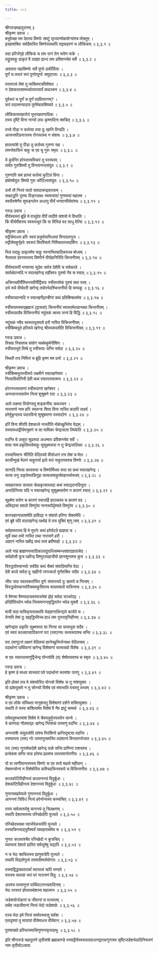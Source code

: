 ```yaml
---
title: ००३

---
```

श्रीगरुडमहापुराणम् ३  
श्रीकृष्ण उवाच ।  
बभूवेच्छा मम देवस्य विष्णोः स्रष्टुं सृज्यान्मोक्षयोग्यांश्च मोक्तुम् ।  
इच्छाशक्तिः सर्वदैवास्ति विष्णोस्तथापि तद्व्याहरणं च लौकिकम् ॥ ३,३.१ ॥  
  
तदा हरिर्जगृहे लौकिकं च तमः पानं तेन रूपेण चक्रे ।  
तद्रूपमाहुः प्राकृतं वै तदज्ञा ह्यन्धं तमः प्रविशन्त्येव सर्वे ॥ ३,३.२ ॥  
  
अवतारा महाविष्णोः सर्वे पूर्णाः प्रकीर्तिताः ।  
पूर्णं च तत्परं रूपं पूर्णात्पूर्णाः समुद्गताः ॥ ३,३.३ ॥  
  
परावरत्वं तेषां तु व्यक्तिमात्रविशेषतः ।  
न देशकालसामर्थ्यात्पारावर्यं कथञ्चन ॥ ३,३.४ ॥  
  
पूर्वरूपं च पूर्णं च पूर्णं पदवितारगम्? ।  
रूपं तदात्मन्यादाय पूर्णमेवावशिष्यते ॥ ३,३.५ ॥  
  
लौकिकव्यवहारोयं भूभारक्षपणादिकः ।  
तस्य दृर्ष्टि विना नान्यो लयः कृष्णादिना क्वचित् ॥ ३,३.६ ॥  
  
तत्त्वे पीडा न कर्तव्या तया दुः खानि विन्दति ।  
अत्यन्तपीडनात्तस्य रोगस्तस्य न संशयः ॥ ३,३.७ ॥  
  
ज्ञातव्यांशे तु पीडा तु कर्तव्या गुरुणा सह ।  
तमन्तेवासिनं चाहुः स एव चु गुरुः स्मृतः ॥ ३,३.८ ॥  
  
ये कुर्वन्ति हरेस्तत्त्वविचारं तु परस्परम् ।  
तावेव गुरुशिष्यौ तु विनतानन्दसंयुत ॥ ३,३.९ ॥  
  
गुरुणापि समं हास्यं कर्तव्यं कुटिलं विना ।  
हर्षामर्षयुतः शिष्यो गुरुः कौटिल्यसंयुतः ॥ ३,३.१० ॥  
  
उभौ तौ निरयं यातो यावदाचन्द्रतारकम् ।  
साक्षाद्धरिः पुरुषः पिङ्गलाक्षः स्वमायायां गुणमय्यां महात्मा ।  
स्वपौरुषेणैव सुमङ्गलेन अधात्तु वीर्यं भगवान्वीर्यवांश्च ॥ ३,३.११ ॥  
  
गरुड उवाच ।  
वीर्यस्वरूपं ब्रूहि मे वासुदेव वीर्ये त्वदीये संशयो मे विभाति ।  
किं वीर्यमीशस्य स्वरूपभूतं किं वा विभिन्नं वद साधु वेत्सि ॥ ३,३.१२ ॥  
  
श्रीकृष्ण उवाच ।  
यद्वीर्यमाधत्त हरिः स्वयं प्रभुर्मायाभिधायां विनतातनूज ।  
तद्वीर्यमाहुर्नृहरेः स्वरूपं विपश्चितो निश्चिततत्त्वदर्शिनः ॥ ३,३.१३ ॥  
  
भिन्नं तदाहुः प्राकृतमेव चाहुः स्वनाभिपद्मादिकवच्च बोध्यम् ।  
नैतावता ज्ञानरूपस्य विष्णोर्न वीर्यहानिरिति चिन्तनीयम् ॥ ३,३.१४ ॥  
  
वीर्यस्वरूपी भगवान्वा सुदेवः सर्वत्र देशेपि च सर्वकाले ।  
सर्वार्थवान्यदि न स्यात्खगेन्द्र तर्हीश्वरः पुरुषो नैव स स्यात् ॥ ३,३.१५ ॥  
  
अचिन्त्यवीर्यैश्चिन्त्यवीर्यैर्द्विरूपः स्त्रीरूपमेकं पुरुषं तथा परम् ।  
उभे रूपे वीर्यवती खगेन्द्र तयोरभेदश्चिन्तनीयो हि सम्यकू ॥ ३,३.१६ ॥  
  
स्त्रीरूपवान्यदि न स्यात्खर्गेद्रस्त्रीणां कथं प्रतिबिम्बत्वमेव ॥ ३,३.१७ ॥  
  
स्त्रीरूपमस्माद्ब्रह्मजं (द्वास्तवं) चिन्तनीयं स्वरूपमेतन्नान्यथा चिन्तनीयम् ।  
स्त्रीरूपवन्नैव विचिन्तनीयं नपुंसकं त्बस्य जन्यं हि विद्धि ॥ ३,३.१८ ॥  
  
नपुंसकं नवैव स्वरूपभूतमतो हरौ नास्ति विचिन्तनीयम् ।  
स्त्रीबिम्बभूते हरिरूपे खगेन्द्र श्रीरूपमस्तीति विचिन्तनीयम् ॥ ३,३.१९ ॥  
  
गरुड उवाच ।  
स्त्रिया स्त्रियश्च संयोगं व्यर्थमहुर्मनीषिणः ।  
स्त्रीरूपभूते विम्बे तु स्त्रीरूपाः सन्ति सर्वदा ॥ ३,३.२० ॥  
  
स्थितौ तत्र निमित्तं च ब्रूहि कृष्ण मम प्रभो ॥ ३,३.२१ ॥  
  
श्रीकृष्ण उवाच ।  
स्त्रीबिम्बभूतस्त्रीरूपे लक्ष्मीर्न स्यात्खगेश्वर ।  
नित्यावियोगिनी देवी कथं स्यात्परमात्मनः ॥ ३,३.२२ ॥  
  
हरेरनन्तरूपाणां स्त्रीरूपाणां खगेश्वर ।  
अनन्तानन्तरूपेण नित्यं शुश्रूषणे रता ॥ ३,३.२३ ॥  
  
अतो लक्ष्म्या वियोगस्तु शङ्कनीयः कथञ्चन ।  
नारायणो नाम हरिः स्वतन्त्रः श्रिया विना नास्ति कदापि तार्क्ष्य ।  
हरेर्मुकुन्दस्य पदारविन्दे शुश्रूषमाणा परमादरेण ॥ ३,३.२४ ॥  
  
हरिं विना श्रीरपि देशकाले नास्तीति मोक्षेच्छुभिरेव वेद्यम् ।  
यस्यामधाद्वीर्यमनुक्षणं च सा मामिका चेन्द्रजाला त्मिकेति ॥ ३,३.२५ ॥  
  
वदन्ति ये असुरा मूढरूपा अधम्मतः प्रविशन्त्येव सर्वे ।  
माया नाम प्रकृतिस्त्वेमाहुः सुसूक्ष्मरूपा न तु चेन्द्रजालिका ॥ ३,३.२६ ॥  
  
तस्याभिमानः श्रीरिति वेदितव्यो वीर्याधानं तत्र तेषां च मेलः ।  
कार्योन्मुखं मेलनं चाहुरार्या इतो रूपं नाहुराय्याश्च विष्णोः ॥ ३,३.२७ ॥  
  
सानादि नित्या सत्यरूपा च विष्णोर्मिथ्या रूपा सा कथं स्यात्खगेन्द्र ।  
सत्या तनुः प्रकृतेस्तन्निगूढा सत्यत्वमाहुर्व्यवहारार्थरूपम् ॥ ३,३.२८ ॥  
  
व्यवहाररूपा सत्यता चेत्प्रकृत्यास्तदा कथं स्याद्यदनादिभूता ।  
अनादिनित्या यदि न स्यात्खगेन्द्र सुशूक्ष्मरूपेण न कारणं स्यात् ॥ ३,३.२९ ॥  
  
सूक्ष्मेण रूपेण च कारणं स्यात्तर्हि प्रपञ्चस्य च कारणं वद ।  
अविद्याया वशतो विष्णुरेव नानारूपैर्दृश्यते विष्णुरेव ॥ ३,३.३० ॥  
  
शास्त्रज्ञानान्नाशमेति ह्यविद्या न संशयो हरिणा चैक्यमेति ।  
एवं ब्रूषे यदि वादत्खगेन्द्र वक्ष्येहं ते तत्र युक्तिं शृणु त्वम् ॥ ३,३.३१ ॥  
  
सर्वज्ञरूपस्य हि मे मुरारेः कथं हरेर्घटते ह्यज्ञता च ।  
सूर्ये यथा तमो नास्ति तथा नारायणे हरौ ।  
अज्ञानं नास्ति पक्षीद्र कथं तत्वं ब्रवीष्यहो ॥ ३,३.३२ ॥  
  
अतो नाहं ब्राह्मणस्त्वादिकालादुपाधिसम्बन्धवशादज्ञताचेत् ।  
सर्वज्ञोसौ कुत्र पक्षीन्द्र विष्णुरल्पज्ञजीवो ज्ञानशून्यश्च कुत्र ॥ ३,३.३३ ॥  
  
विरुद्धयोश्चानयोः सर्वदैव कथं चैक्यं संवादिष्यन्ति वेदाः ।  
देशे काले सर्वदा द्दुः खहीनो जगत्कर्ता पूर्णशक्तिः सदैव ॥ ३,३.३४ ॥  
  
जीवः सदा स्वल्पकर्तास्ति पूर्णः संसाररूपे दुः खरूपे च नित्यम् ।  
विरुद्धयोश्चानयोरैक्यमाहुरीशस्य मायावशतो मायिनश्च ॥ ३,३.३५ ॥  
  
ये वैष्णवा वैष्णवदासवश्यास्तेषां द्रोहं सर्वदा सञ्चरेद्यः ।  
हरिप्रीतिस्तेन भवेन्न नित्यमानन्दवृद्धिस्तेन भवेन्न मुक्तौ ॥ ३,३.३६ ॥  
  
मायी सदा मायिभृत्यस्तथापि भेदज्ञानान्निन्द्यते कार्यते च ।  
तेनापि तेषां दुः खवृद्धिर्भवेच्च ह्यधं तमः पुनरावृत्तिहीनम् ॥ ३,३.३७ ॥  
  
खगेन्द्रातः प्रकृतिः सूक्ष्मरूपा सा नित्या सा सत्यभूता सदैव ।  
एवं स्वयं कालवाय्वादिकानां परा (रमा)णवः सत्यरूपाश्च सन्ति ॥ ३,३.३८ ॥  
  
परा (माणू)नां लक्षणं वेदितव्यं ज्ञानेच्छुभिर्नान्यथा वेदितव्यम् ।  
पदार्थानां पार्थिवानां खगेन्द्र विशेषाणां चरमाख्यो विशेषः ॥ ३,३.३९ ॥  
  
स एवः स्यात्परमाणुर्द्विजेन्द्र योन्त्योवि (व) शेषोवयवश्च स स्मृतः ॥ ३,३.४० ॥  
  
गरुड उवाच ।  
हे कृष्ण हे माधव सात्त्वतां पते पदार्थानां चरमांशः पराणु ॥ ३,३.४१ ॥  
  
इति प्रोक्तं तत्र मे संशयोस्ति योन्त्यो विशेषः स तु नांशयुक्तः ।  
यो ह्यंशयुक्तो न तु सोन्त्यो विशेष एवं ममाभाति वचस्तु तथ्यम् ॥ ३,३.४२ ॥  
  
श्रीकृष्ण उवाच ।  
य एव लोके संस्थिता मानुषास्तु विशेषाणां दर्शने शक्तियुक्ताः ।  
तथापि ते यस्य चांशित्वमेव विशेषं वै नैव द्रष्टुं समर्थाः ॥ ३,३.४३ ॥  
  
तमेवाहुश्चरमांशं विशेषं ये चैवमाहुर्मुनयस्तेन चान्ये ।  
ये काणादा गौतमाद्याः खगेन्द्र निरंशकं परमाणुं वदन्ति ॥ ३,३.४४ ॥  
  
अनन्तांशैः संयुतत्वेपि तांश्च निरंशिनो भ्रान्तिदृष्ट्या वदन्ति ।  
तस्मात्परा (रमा) णोः परमाणुत्वमस्ति तदंशानां विनतागर्भजात ॥ ३,३.४५ ॥  
  
परा (रमा) णूनामेकदेशे खगेन्द्र तन्नो सन्ति प्राणिनां राशयश्च ।  
प्रत्येकश सन्ति रूपा हरेश्च ह्यतश्च तत्परमाणोरणीयः ॥ ३,३.४६ ॥  
  
यो वा त्वणीयान्परमस्य विष्णोः स एव रूपो महतो महीयान् ।  
तेषामन्योन्यं न विशेषोस्ति कश्चिदचिन्त्यरूपे च विचिन्तनीयः ॥ ३,३.४७ ॥  
  
कालकोटिविहीनत्वं कालानन्त्यं विदुर्बुधाः ।  
देशकोटिविहीनत्वं देशानन्त्यं विदुर्बुधाः ॥ ३,३.४८ ॥  
  
गुणानामप्रमेयत्वे गुणानन्त्यं विदुर्बुधाः ।  
आनन्त्यं त्रिविधं नित्यं हरेर्नान्यस्य कस्यचित् ॥ ३,३.४९ ॥  
  
तस्य सर्वस्वरूपेषु चानन्त्यं तु त्रिलक्षणम् ।  
तथापि देशतस्तस्य परिच्छेदोपि युज्यते ॥ ३,३.५० ॥  
  
परिच्छेदस्तथा व्याप्तेरेकरूपेपि युज्यते ।  
तस्याचिन्त्याद्भुतैश्वर्यं व्यवहारार्थमेव च ॥ ३,३.५१ ॥  
  
गुणतः कालतश्चैव परिच्छेदो न कुत्रचित् ।  
व्याप्तत्वं देशतो ह्यस्ति सर्वभूतेषु यद्यापि ॥ ३,३.५२ ॥  
  
न च भेदः क्वचित्तस्य ह्यणुमात्रेपि युज्यते ।  
तथापि विद्यतेणुत्वं तस्मादैश्वर्ययोगतः ॥ ३,३.५३ ॥  
  
तस्माद्विद्ध्यवतारार्थं व्याप्तत्वं चापि भण्यते ।  
यत्तस्य व्यापकं रूपं परं नारायणं विदुः ॥ ३,३.५४ ॥  
  
अतश्च परमाणूनां पार्थिवाऽनन्त्यवादिनाम् ।  
भेदः परस्परं ज्ञेयस्तथेशस्य महात्मनः ॥ ३,३.५५ ॥  
  
जडेशयोर्जडानां च जीवानां च परस्परम् ।  
तथैव जडजीवानां नित्यं भेदो जडेशयोः ॥ ३,३.५६ ॥  
  
पञ्च भेदा इमे नित्यं सर्वावस्थासु सर्वशः ।  
एतादृश्यां तु मायायां वीर्यमाधत्त वीर्यवान् ॥ ३,३.५७ ॥  
  
पुरुषाख्यो हरिस्तस्मात्त्रिगुणानसृजत्प्रभुः ॥ ३,३.५८ ॥  
  
इति श्रीगारुडे महापुराणे तृतीयांशे ब्रह्मकाण्डे भगवद्वीर्यस्वरूपतदाधानद्वारकगुणत्रय सृष्टिजडेशभेदादिनिरूपणं नाम तृतीयोऽध्यायः
